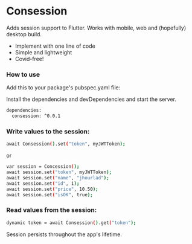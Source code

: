 # Consession

Adds session support to Flutter. Works with mobile, web and (hopefully) desktop build.

  - Implement with one line of code
  - Simple and lightweight
  - Covid-free!

### How to use

Add this to your package's pubspec.yaml file:

Install the dependencies and devDependencies and start the server.

```sh
dependencies:
  consession: ^0.0.1
```

### Write values to the session:
```sh
await Consession().set("token", myJWTToken);
```
or
```sh
var session = Concession();
await session.set("token", myJWTToken);
await session.set("name", "jhourlad");
await session.set("id", 1);
await session.set("price", 10.50);
await session.set("isOK", true);
```

### Read values from the session:
```sh
dynamic token = await Consession().get("token");
```

Session persists throughout the app's lifetime.